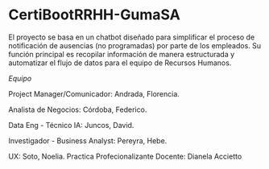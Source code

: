 # CertiBootRRHH-GumaSA

El proyecto se basa en un chatbot diseñado para simplificar el proceso de notificación de ausencias (no programadas) por parte de los empleados. Su función principal es recopilar información de manera estructurada y automatizar el flujo de datos para el equipo de Recursos Humanos.

*Equipo*

Project Manager/Comunicador: Andrada, Florencia.

Analista de Negocios: Córdoba, Federico.

Data Eng - Técnico IA: Juncos, David.

Investigador - Business Analyst: Pereyra, Hebe.

UX: Soto, Noelia.
Practica Profecionalizante
Docente: Dianela Accietto
